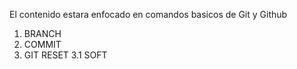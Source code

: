 
El contenido estara enfocado en comandos basicos de Git y Github

1. BRANCH
2. COMMIT
3. GIT RESET
	3.1 SOFT





